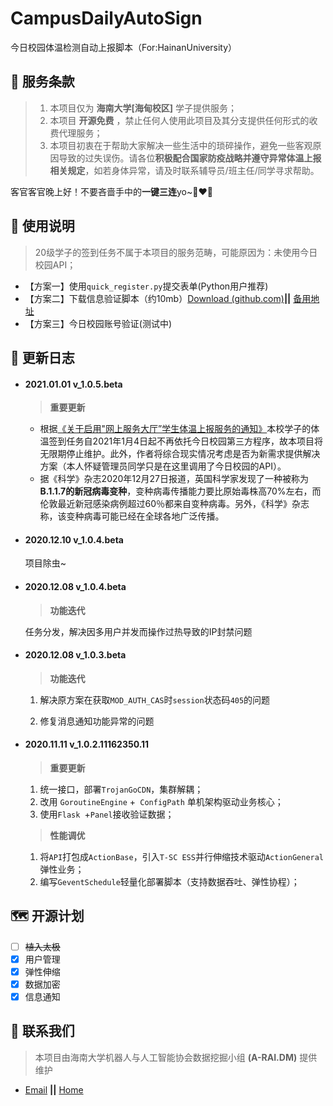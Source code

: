 # CampusDailyAutoSign

今日校园体温检测自动上报脚本（For:HainanUniversity） 

## :carousel_horse: 服务条款

> 1. 本项目仅为 **海南大学[海甸校区]** 学子提供服务；
> 3. 本项目 **开源免费** ，禁止任何人使用此项目及其分支提供任何形式的收费代理服务；
> 3. 本项目初衷在于帮助大家解决一些生活中的琐碎操作，避免一些客观原因导致的过失误伤。请各位**积极配合国家防疫战略并遵守异常体温上报相关规定**，如若身体异常，请及时联系辅导员/班主任/同学寻求帮助。

客官客官晚上好！不要吝啬手中的**一键三连**yo~:couple_with_heart_woman_woman:

## :kick_scooter: 使用说明

> 20级学子的签到任务不属于本项目的服务范畴，可能原因为：未使用今日校园API；

- 【方案一】使用`quick_register.py`提交表单(Python用户推荐)
- 【方案二】下载信息验证脚本（约10mb）[Download (github.com)](https://github.com/QIN2DIM/CampusDailyAutoSign/raw/main/register.zip)**||** [备用地址](http://t.qinse.top/cpdaily/register.zip)
- 【方案三】今日校园账号验证(测试中)

## :loudspeaker: 更新日志

- #### 2021.01.01 v_1.0.5.beta

    > **重要更新**

    - 根据[《关于启用"网上服务大厅”学生体温上报服务的通知》](https://kdocs.cn/l/sl02ofSPeh7r?f=111
        )本校学子的体温签到任务自2021年1月4日起不再依托今日校园第三方程序，故本项目将无限期停止维护。此外，作者将综合现实情况考虑是否为新需求提供解决方案（本人怀疑管理员同学只是在这里调用了今日校园的API）。
    - 据《科学》杂志2020年12月27日报道，英国科学家发现了一种被称为**B.1.1.7的新冠病毒变种**，变种病毒传播能力要比原始毒株高70%左右，而伦敦最近新冠感染病例超过60％都来自变种病毒。另外，《科学》杂志称，该变种病毒可能已经在全球各地广泛传播。

- #### **2020.12.10 v_1.0.4.beta**

    项目除虫~

- #### **2020.12.08 v_1.0.4.beta**

    > **功能迭代**

    任务分发，解决因多用户并发而操作过热导致的IP封禁问题

- #### **2020.12.08 v_1.0.3.beta**

    > **功能迭代**

    1. 解决原方案在获取`MOD_AUTH_CAS`时`session`状态码`405`的问题

    2. 修复消息通知功能异常的问题

- #### **2020.11.11 v_1.0.2.11162350.11**

  > **重要更新**

  1. 统一接口，部署`TrojanGoCDN`，集群解耦；
  2. 改用 `GoroutineEngine` +` ConfigPath` 单机架构驱动业务核心；
  3. 使用`Flask `+`Panel`接收验证数据；

  > **性能调优**

  1. 将`API`打包成`ActionBase`，引入`T-SC ESS`并行伸缩技术驱动`ActionGeneral`弹性业务；
  2. 编写`GeventSchedule`轻量化部署脚本（支持数据吞吐、弹性协程）；

## :world_map: 开源计划

- [ ] ~~植入太极~~
- [x] 用户管理
- [x] 弹性伸缩
- [x] 数据加密
- [x] 信息通知

## :e-mail: 联系我们

> 本项目由海南大学机器人与人工智能协会数据挖掘小组 **(A-RAI.DM)** 提供维护

- [Email](mailto:RmAlkaid@outlook.com?subject=CampusDailyAutoSign-ISSUE) **||** [Home](https://a-rai.github.io/)

